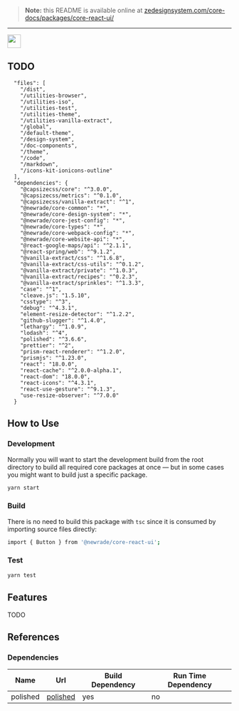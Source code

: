 > **Note:** this README is available online at
> [zedesignsystem.com/core-docs/packages/core-react-ui/](https://zedesignsystem.com/core-docs/packages/core-react-ui/)

---

<div style="display: grid; width: fit-content; gap: 20px; grid-auto-flow: column;">
  <img height="30" src="/core-docs-assets/reactjs-logo-standard.svg"/>
</div>

## TODO

```
  "files": [
    "/dist",
    "/utilities-browser",
    "/utilities-iso",
    "/utilities-test",
    "/utilities-theme",
    "/utilities-vanilla-extract",
    "/global",
    "/default-theme",
    "/design-system",
    "/doc-components",
    "/theme",
    "/code",
    "/markdown",
    "/icons-kit-ionicons-outline"
  ],
  "dependencies": {
    "@capsizecss/core": "^3.0.0",
    "@capsizecss/metrics": "^0.1.0",
    "@capsizecss/vanilla-extract": "^1",
    "@newrade/core-common": "*",
    "@newrade/core-design-system": "*",
    "@newrade/core-jest-config": "*",
    "@newrade/core-types": "*",
    "@newrade/core-webpack-config": "*",
    "@newrade/core-website-api": "*",
    "@react-google-maps/api": "^2.1.1",
    "@react-spring/web": "^9.1.2",
    "@vanilla-extract/css": "^1.6.8",
    "@vanilla-extract/css-utils": "^0.1.2",
    "@vanilla-extract/private": "^1.0.3",
    "@vanilla-extract/recipes": "^0.2.3",
    "@vanilla-extract/sprinkles": "^1.3.3",
    "case": "^1",
    "cleave.js": "1.5.10",
    "csstype": "^3",
    "debug": "^4.3.1",
    "element-resize-detector": "^1.2.2",
    "github-slugger": "^1.4.0",
    "lethargy": "^1.0.9",
    "lodash": "^4",
    "polished": "^3.6.6",
    "prettier": "^2",
    "prism-react-renderer": "^1.2.0",
    "prismjs": "^1.23.0",
    "react": "18.0.0",
    "react-cache": "^2.0.0-alpha.1",
    "react-dom": "18.0.0",
    "react-icons": "^4.3.1",
    "react-use-gesture": "^9.1.3",
    "use-resize-observer": "^7.0.0"
  }
```

## How to Use

### Development

Normally you will want to start the development build from the root directory to
build all required core packages at once — but in some cases you might want to
build just a specific package.

```bash
yarn start
```

### Build

There is no need to build this package with `tsc` since it is consumed by
importing source files directly:

```bash
import { Button } from '@newrade/core-react-ui';
```

### Test

```bash
yarn test
```

## Features

TODO

## References

### Dependencies

| Name     | Url                                                       | Build Dependency | Run Time Dependency |
| -------- | --------------------------------------------------------- | ---------------- | ------------------- |
| polished | [polished](https://github.com/styled-components/polished) | yes              | no                  |
